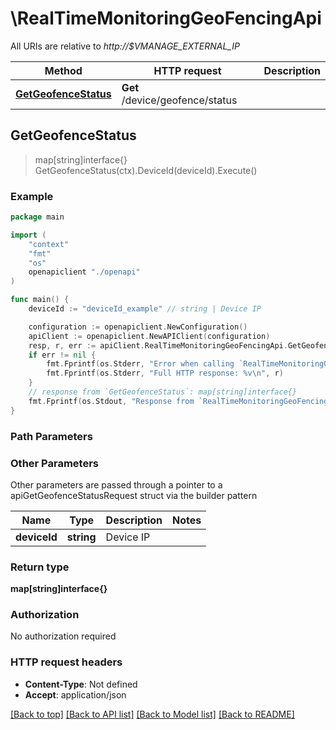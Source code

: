 # \RealTimeMonitoringGeoFencingApi

All URIs are relative to *http://$VMANAGE_EXTERNAL_IP*

Method | HTTP request | Description
------------- | ------------- | -------------
[**GetGeofenceStatus**](RealTimeMonitoringGeoFencingApi.md#GetGeofenceStatus) | **Get** /device/geofence/status | 



## GetGeofenceStatus

> map[string]interface{} GetGeofenceStatus(ctx).DeviceId(deviceId).Execute()





### Example

```go
package main

import (
    "context"
    "fmt"
    "os"
    openapiclient "./openapi"
)

func main() {
    deviceId := "deviceId_example" // string | Device IP

    configuration := openapiclient.NewConfiguration()
    apiClient := openapiclient.NewAPIClient(configuration)
    resp, r, err := apiClient.RealTimeMonitoringGeoFencingApi.GetGeofenceStatus(context.Background()).DeviceId(deviceId).Execute()
    if err != nil {
        fmt.Fprintf(os.Stderr, "Error when calling `RealTimeMonitoringGeoFencingApi.GetGeofenceStatus``: %v\n", err)
        fmt.Fprintf(os.Stderr, "Full HTTP response: %v\n", r)
    }
    // response from `GetGeofenceStatus`: map[string]interface{}
    fmt.Fprintf(os.Stdout, "Response from `RealTimeMonitoringGeoFencingApi.GetGeofenceStatus`: %v\n", resp)
}
```

### Path Parameters



### Other Parameters

Other parameters are passed through a pointer to a apiGetGeofenceStatusRequest struct via the builder pattern


Name | Type | Description  | Notes
------------- | ------------- | ------------- | -------------
 **deviceId** | **string** | Device IP | 

### Return type

**map[string]interface{}**

### Authorization

No authorization required

### HTTP request headers

- **Content-Type**: Not defined
- **Accept**: application/json

[[Back to top]](#) [[Back to API list]](../README.md#documentation-for-api-endpoints)
[[Back to Model list]](../README.md#documentation-for-models)
[[Back to README]](../README.md)

